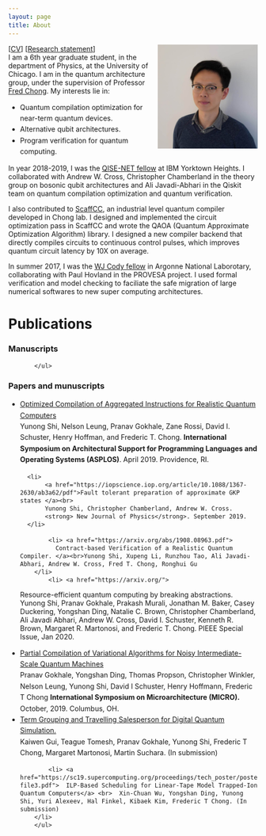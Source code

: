 ```yaml
---
layout: page
title: About
---
```

<style>
img {	
	float: right;	
    max-width: 40%;
    max-height: 100%;
}
li {
    line-height: 1.6; 
    }
</style>
<p>
<img src="../assets/img/profile.JPG" alt="profile">
[<a href="../assets/doc/cv.pdf">CV</a>]     [<a href="../assets/doc/Research_statement.pdf">Research statement</a>] <br>
I am a 6th year graduate student, in the department of Physics, at the University of Chicago. I am in the quantum architecture group, under the supervision of Professor <a href="http://people.cs.uchicago.edu/~ftchong/"> Fred Chong</a>. My interests lie in:
<ul>
  <li>Quantum compilation optimization for near-term quantum devices. </li>
  <li>Alternative qubit architectures. </li>
  <li>Program verification for quantum computing.  </li>
</ul> 
</p>

<p>
In year 2018-2019, I was the <a href="https://qisenet.uchicago.edu">QISE-NET fellow</a> at IBM Yorktown Heights. I collaborated with Andrew W. Cross, Christopher Chamberland in the theory group on bosonic qubit architectures and Ali Javadi-Abhari in the Qiskit team on quantum compilation optimization and quantum verification.
</p>

<p>
I also contributed to <a href="https://github.com/epiqc/ScaffCC">ScaffCC</a>, an industrial level quantum compiler developed in Chong lab. I designed and implemented the circuit optimization pass in ScaffCC and wrote the QAOA (Quantum Approximate Optimization Algorithm) library. I designed a new compiler backend that directly compiles circuits to continuous control pulses, which improves quantum circuit latency by 10X on average.
</p>

<p>
In summer 2017, I was the <a href="http://www.mcs.anl.gov/career-opportunities/wj-cody-associates">WJ Cody fellow</a> in Argonne National Laborotary, collaborating with Paul Hovland in the PROVESA project. I used formal verification and model checking to faciliate the safe migration of large numerical softwares to new super computing architectures.
</p>


# Publications

<div id="box_black">
	    <h3>Manuscripts</h3>
	    <ul>

        </ul>
</div>

<div id="box_black">
	    <h3>Papers and munuscripts</h3>
	    <ul>
        <li>
            <a href="https://arxiv.org/pdf/1902.01474.pdf">Optimized Compilation of Aggregated Instructions for Realistic Quantum Computers</a><br>
            Yunong Shi, Nelson Leung, Pranav Gokhale, Zane Rossi, David I. Schuster, Henry Hoffman, and Frederic T. Chong.
            <strong>International Symposium on Architectural Support for Programming Languages and Operating Systems (ASPLOS)</strong>. April 2019. Providence, RI.
  	    </li>

      <li>
           <a href="https://iopscience.iop.org/article/10.1088/1367-2630/ab3a62/pdf">Fault tolerant preparation of approximate GKP states </a><br>
           Yunong Shi, Christopher Chamberland, Andrew W. Cross.
           <strong> New Journal of Physics</strong>. September 2019.
      </li>

            <li> <a href="https://arxiv.org/abs/1908.08963.pdf">
              Contract-based Verification of a Realistic Quantum Compiler. </a><br>Yunong Shi, Xupeng Li, Runzhou Tao, Ali Javadi-Abhari, Andrew W. Cross, Fred T. Chong, Ronghui Gu
  	    </li>
            <li> <a href="https://arxiv.org/">
 Resource-efficient quantum computing by breaking abstractions. </a><br> Yunong Shi, Pranav Gokhale, Prakash Murali, Jonathan M. Baker, Casey Duckering, Yongshan Ding, Natalie C. Brown, Christopher Chamberland, Ali Javadi Abhari, Andrew W. Cross, David I. Schuster, Kenneth R. Brown, Margaret R. Martonosi, and Frederic T. Chong. PIEEE Special Issue, Jan 2020.
        </li>
        <li>
           <a href="https://arxiv.org/pdf/1909.07522.pdf"> Partial Compilation of Variational Algorithms for Noisy Intermediate-Scale Quantum Machines </a><br> Pranav Gokhale, Yongshan Ding, Thomas Propson, Christopher Winkler, Nelson Leung, Yunong Shi, David I Schuster, Henry Hoffmann, Frederic T Chong
        <strong> International Symposium on Microarchitecture (MICRO). </strong> October, 2019. Columbus, OH.
        </li>
            <li> <a href="https://arxiv.org/pdf/2001.05983.pdf"> Term Grouping and Travelling Salesperson for Digital Quantum Simulation. </a> <br> Kaiwen Gui, Teague Tomesh, Pranav Gokhale, Yunong Shi, Frederic T Chong, Margaret Martonosi, Martin Suchara. (In submission)
  	    </li>

            <li> <a href="https://sc19.supercomputing.org/proceedings/tech_poster/poster_files/rpost216s2-file3.pdf">  ILP-Based Scheduling for Linear-Tape Model Trapped-Ion Quantum Computers</a> <br>  Xin-Chuan Wu, Yongshan Ding, Yunong Shi, Yuri Alexeev, Hal Finkel, Kibaek Kim, Frederic T Chong. (In submission)
  	    </li>
        </ul>
</div>
